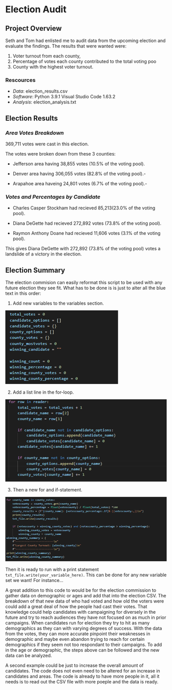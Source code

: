 # Election Audit

## Project Overview
Seth and Tom had enlisted me to audit data from the upcoming election and evaluate the findings. The results that were wanted were: 
1. Voter turnout from each county,
2. Percentage of votes each county contributed to the total voting poo
3. County with the highest voter turnout.

### Rescources
- *Data*: election_results.csv
- *Software*: Python 3.9.1
	    Visual Studio Code 1.63.2
- *Analysis*: election_analysis.txt

## Election Results

### *Area Votes Breakdown*

369,711 votes were cast in this election.

The votes were broken down from these 3 counties:

* Jefferson area having 38,855 votes (10.5% of the voting pool).

* Denver area having 306,055 votes (82.8% of the voting pool).-

* Arapahoe area haveing 24,801 votes (6.7% of the voting pool).-

### *Votes and Percentages by Candidate*

* Charles Casper Stockham had recieved 85,213(23.0% of the voting pool).

* Diana DeGette had recieved 272,892 votes (73.8% of the voting pool).

* Raymon Anthony Doane had recieved 11,606 votes (3.1% of the voting pool).

This gives Diana DeGette with 272,892 (73.8% of the voting pool) votes a landslide of a victory in the election.

## Election Summary
The election commision can easily reformat this script to be used with any future election they see fit. What has to be done is is just to alter all the blue text in this order:

1. Add new variables to the variables section.

![Variables_pull.PNG](https://github.com/Cyber-Wolfe/ElectionAudit/blob/main/Script_Screenshots/Variables_pull.PNG)

2. Add a list line in the for-loop.

![Row_reader](https://github.com/Cyber-Wolfe/ElectionAudit/blob/main/Script_Screenshots/Row_reader.PNG)

3. Then a new for and if-statement.

![for_block](https://github.com/Cyber-Wolfe/ElectionAudit/blob/main/Script_Screenshots/for_block.PNG)

Then it is ready to run with a print statement `txt_file.write(your_variable_here)`. This can be done for any new variable set we want! For instance...

A great addition to this code to would be for the election commission to gather data on demographic or ages and add that into the election CSV. The breakdown of that new data  of who had voted and how old the voters were could add a great deal of how the people had cast their votes. That knowledge could help candidates with campaigning for diversely in the future and try to reach audiences they have not focused on as much in prior campaigns. When candidates run for election they try to hit as many demographics as they can with varying degrees of success. With the data from the votes, they can more accurate pinpoint their weaknesses in demographic and maybe even abandon trying to reach for certain demographics if they seem not too respondant to their campaigns. To add in the age or demographic, the steps above can be followed and the new data can be analyzed.

A second example could be just to increase the overall amount of candidates. The code does not even need to be altered for an increase in candidates and areas.  The code is already to have more people in it, all it needs is to read out the CSV file with more poeple and the data is ready.
